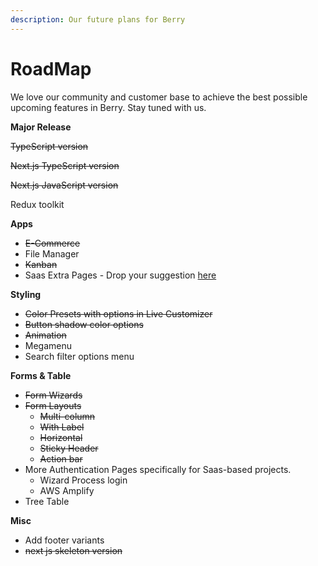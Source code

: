 ```yaml
---
description: Our future plans for Berry
---
```


# RoadMap

We love our community and customer base to achieve the best possible upcoming features in Berry. Stay tuned with us.

**Major Release**

~~TypeScript version~~

~~Next.js TypeScript version~~

~~Next.js JavaScript version~~

Redux toolkit

**Apps**

* ~~E-Commerce~~
* File Manager
* ~~Kanban~~
* Saas Extra Pages - Drop your suggestion [here](https://codedthemes.support-hub.io)

**Styling**

* ~~Color Presets with options in Live Customizer~~
* ~~Button shadow color options~~
* ~~Animation~~
* Megamenu
* Search filter options menu

**Forms & Table**

* ~~Form Wizards~~
* ~~Form Layouts~~
  * ~~Multi-column~~
  * ~~With Label~~
  * ~~Horizontal~~
  * ~~Sticky Header~~
  * ~~Action bar~~
* More Authentication Pages specifically for Saas-based projects.
  * Wizard Process login
  * AWS Amplify
* Tree Table

**Misc**

* Add footer variants
* ~~next js skeleton version~~
